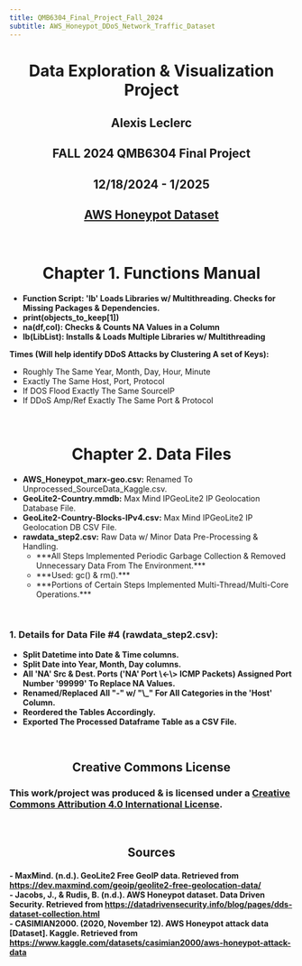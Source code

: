 ```yaml
---
title: QMB6304_Final_Project_Fall_2024
subtitle: AWS_Honeypot_DDoS_Network_Traffic_Dataset
---
```


<center>

<h1><b>Data Exploration & Visualization Project</b></h1>
<h2><b>Alexis Leclerc</b></h2>
<h2><b>FALL 2024 QMB6304 Final Project</b></h2>
<h2><b>12/18/2024 - 1/2025</b></h2>
<h2><a href="https://www.kaggle.com/datasets/casimian2000/aws-honeypot-attack-data">AWS Honeypot Dataset</a></h2>

</center>

<br>

<!-- Chapter 1: Functions Manual -->

<h1><center><b>Chapter 1. Functions Manual</b></center></h1>

<!-- Function Details -->
<ul>
    <li><b>Function Script: 'lb' Loads Libraries w/ Multithreading. Checks for Missing Packages & Dependencies.</b></li>
    <li><b>print(objects_to_keep[1])</b></li>
    <li><b>na(df,col): Checks & Counts NA Values in a Column</b></li>
    <li><b>lb(LibList): Installs & Loads Multiple Libraries w/ Multithreading</b></li>
</ul>

<b>Times (Will help identify DDoS Attacks by Clustering A set of Keys):</b>
<ul>
    <li>Roughly The Same Year, Month, Day, Hour, Minute</li>
    <li>Exactly The Same Host, Port, Protocol</li>
    <li>If DOS Flood Exactly The Same SourceIP</li>
    <li>If DDoS Amp/Ref Exactly The Same Port & Protocol</li>
</ul>

<br>

<!-- Chapter 2: Data Files Information Section -->

<center><h1><b>Chapter 2. Data Files</b></h1></center>

<ul>
    <li><b>AWS_Honeypot_marx-geo.csv:</b> Renamed To Unprocessed_SourceData_Kaggle.csv.</li>
    <li><b>GeoLite2-Country.mmdb:</b> Max Mind IPGeoLite2 IP Geolocation Database File.</li>
    <li><b>GeoLite2-Country-Blocks-IPv4.csv:</b> Max Mind IPGeoLite2 IP Geolocation DB CSV File.</li>
    <li><b>rawdata_step2.csv:</b> Raw Data w/ Minor Data Pre-Processing & Handling.
        <ul>
            <li>***All Steps Implemented Periodic Garbage Collection & Removed Unnecessary Data From The Environment.***</li>
            <li>***Used: gc() & rm().***</li>
            <li>***Portions of Certain Steps Implemented Multi-Thread/Multi-Core Operations.***</li>
        </ul>
    </li>
</ul>

<br>

<!-- Data File 4 Details Section -->

<h3>1. Details for Data File #4 (rawdata_step2.csv):</h3>

<ul>
    <li><b>Split Datetime into Date & Time columns.</b></li>
    <li><b>Split Date into Year, Month, Day columns.</b></li>
    <li><b>All 'NA' Src & Dest. Ports ('NA' Port \<-\> ICMP Packets) Assigned Port Number '99999' To Replace NA Values.</b></li>
    <li><b>Renamed/Replaced All "-" w/ "\_" For All Categories in the 'Host' Column.</b></li>
    <li><b>Reordered the Tables Accordingly.</b></li>
    <li><b>Exported The Processed Dataframe Table as a CSV File.</b></li>
</ul>

<br>

<!-- Creative Commons License Section -->

<center><h2>Creative Commons License</h2></center>
<h3>This work/project was produced & is licensed under a <a href="https://creativecommons.org/licenses/by/4.0/" target="_blank">Creative Commons Attribution 4.0 International License</a>.</h3>

<br>

<!-- Sources Section -->

<center><h2>Sources</h2></center>

<h4>
    - MaxMind. (n.d.). GeoLite2 Free GeoIP data. Retrieved from <a href="https://dev.maxmind.com/geoip/geolite2-free-geolocation-data/">https://dev.maxmind.com/geoip/geolite2-free-geolocation-data/</a>
    <br>
    - Jacobs, J., & Rudis, B. (n.d.). AWS Honeypot dataset. Data Driven Security. Retrieved from <a href="https://datadrivensecurity.info/blog/pages/dds-dataset-collection.html">https://datadrivensecurity.info/blog/pages/dds-dataset-collection.html</a>
    <br>
    - CASIMIAN2000. (2020, November 12). AWS Honeypot attack data [Dataset]. Kaggle. Retrieved from <a href="https://www.kaggle.com/datasets/casimian2000/aws-honeypot-attack-data">https://www.kaggle.com/datasets/casimian2000/aws-honeypot-attack-data</a>
</h4>

<br>

